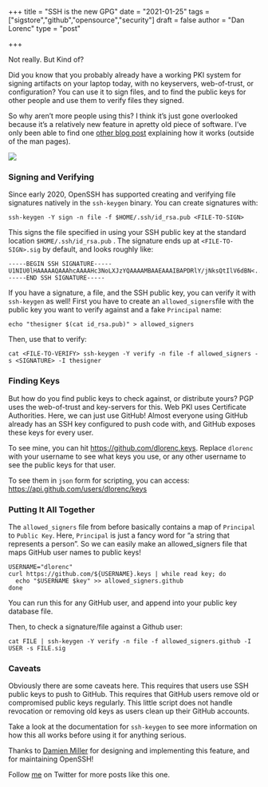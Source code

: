 +++
title = "SSH is the new GPG"
date = "2021-01-25"
tags = ["sigstore","github","opensource","security"]
draft = false
author = "Dan Lorenc"
type = "post"

+++

Not really. But Kind of?

Did you know that you probably already have a working PKI system for signing artifacts on your laptop today, with no keyservers, web-of-trust, or configuration? You can use it to sign files, and to find the public keys for other people and use them to verify files they signed.

So why aren’t more people using this? I think it’s just gone overlooked because it’s a relatively new feature in apretty old piece of software. I’ve only been able to find one [other blog post](https://seankhliao.com/blog/12020-01-09-signing-and-encrypting/) explaining how it works (outside of the man pages).

![](/images/ssh1.jpg)

### Signing and Verifying

Since early 2020, OpenSSH has supported creating and verifying file signatures natively in the `ssh-keygen` binary. You can create signatures with:

```
ssh-keygen -Y sign -n file -f $HOME/.ssh/id_rsa.pub <FILE-TO-SIGN>
```

This signs the file specified in <FILE-TO-SIGN> using your SSH public key at the standard location `$HOME/.ssh/id_rsa.pub` . The signature ends up at `<FILE-TO-SIGN>.sig` by default, and looks roughly like:

```
-----BEGIN SSH SIGNATURE-----
U1NIU0lHAAAAAQAAAhcAAAAHc3NoLXJzYQAAAAMBAAEAAAIBAPDRlY/jNksQtIlV6dBN<...>
-----END SSH SIGNATURE-----
```

If you have a signature, a file, and the SSH public key, you can verify it with `ssh-keygen` as well! First you have to create an `allowed_signers`file with the public key you want to verify against and a fake `Principal` name:

```
echo "thesigner $(cat id_rsa.pub)" > allowed_signers
```

Then, use that to verify:

```
cat <FILE-TO-VERIFY> ssh-keygen -Y verify -n file -f allowed_signers -s <SIGNATURE> -I thesigner
```

### Finding Keys

But how do you find public keys to check against, or distribute yours? PGP uses the web-of-trust and key-servers for this. Web PKI uses Certificate Authorities. Here, we can just use GitHub! Almost everyone using GitHub already has an SSH key configured to push code with, and GitHub exposes these keys for every user.

To see mine, you can hit https://github.com/dlorenc.keys. Replace `dlorenc` with your username to see what keys you use, or any other username to see the public keys for that user.

To see them in `json` form for scripting, you can access: https://api.github.com/users/dlorenc/keys

### Putting It All Together

The `allowed_signers` file from before basically contains a map of `Principal` to `Public Key`. Here, `Principal` is just a fancy word for “a string that represents a person”. So we can easily make an allowed_signers file that maps GitHub user names to public keys!

```
USERNAME="dlorenc"
curl https://github.com/${USERNAME}.keys | while read key; do
  echo "$USERNAME $key" >> allowed_signers.github
done
```

You can run this for any GitHub user, and append into your public key database file.

Then, to check a signature/file against a Github user:

```
cat FILE | ssh-keygen -Y verify -n file -f allowed_signers.github -I USER -s FILE.sig
```

### Caveats

Obviously there are some caveats here. This requires that users use SSH public keys to push to GitHub. This requires that GitHub users remove old or compromised public keys regularly. This little script does not handle revocation or removing old keys as users clean up their GitHub accounts.

Take a look at the documentation for `ssh-keygen` to see more information on how this all works before using it for anything serious.

Thanks to [Damien Miller](https://twitter.com/damienmiller) for designing and implementing this feature, and for maintaining OpenSSH!

Follow [me](http://twitter.com/lorenc_dan) on Twitter for more posts like this one.
